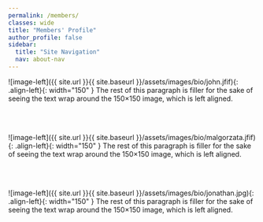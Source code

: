 ```yaml
---
permalink: /members/
classes: wide
title: "Members' Profile"
author_profile: false
sidebar:
  title: "Site Navigation"
  nav: about-nav
---
```


![image-left]({{ site.url }}{{ site.baseurl }}/assets/images/bio/john.jfif){: .align-left}{: width="150" } The rest of this paragraph is filler for the sake of seeing the text wrap around the 150×150 image, which is left aligned.

<br>
<br>

![image-left]({{ site.url }}{{ site.baseurl }}/assets/images/bio/malgorzata.jfif){: .align-left}{: width="150" } The rest of this paragraph is filler for the sake of seeing the text wrap around the 150×150 image, which is left aligned.

<br>
<br>

![image-left]({{ site.url }}{{ site.baseurl }}/assets/images/bio/jonathan.jpg){: .align-left}{: width="150" } The rest of this paragraph is filler for the sake of seeing the text wrap around the 150×150 image, which is left aligned.
